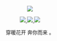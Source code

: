 <p align="center">
  <a href="https://github.com/Wenlong-Guo">
    <img src="https://github-readme-stats.vercel.app/api?username=Wenlong-Guo&show_icons=true&theme=transparent&title_color=CE1D2D&icon_color=CE1D2D&border_color=CE1D2D" />
  </a>
</p>

<p align="center">
  <a href="https://juejin.cn/user/3931509310370701/posts">
    <img src="https://img.shields.io/badge/📖%20掘金-red.svg" />
  </a>
  <a href="https://www.jianshu.com/u/2e1d7a9abdb8">
    <img src="https://img.shields.io/badge/📖%20简书地址-red.svg" />
  </a>
  <a href="https://github.com/Wenlong-Guo">
    <img src="https://komarev.com/ghpvc/?username=Wenlong-Guo&color=red&label=👁%20Views" />
  </a>  
</p>


<p align="center">穿暖花开 奔你而来</b> 。</p>
